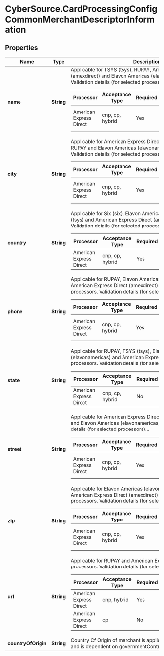 # CyberSource.CardProcessingConfigCommonMerchantDescriptorInformation

## Properties
Name | Type | Description | Notes
------------ | ------------- | ------------- | -------------
**name** | **String** | Applicable for TSYS (tsys), RUPAY, American Express Direct (amexdirect) and Elavon Americas (elavonamericas) processors.  Validation details (for selected processors)...  <table> <thead><tr><th>Processor</th><th>Acceptance Type</th><th>Required</th><th>Min. Length</th><th>Max. Length</th><th>Regex</th></tr></thead> <tr><td>American Express Direct</td><td>cnp, cp, hybrid</td><td>Yes</td><td>1</td><td>38</td><td>^[0-9a-zA-Z\\s]+$</td></tr> </table>  | [optional] 
**city** | **String** | Applicable for American Express Direct (amexdirect), TSYS (tsys), RUPAY and Elavon Americas (elavonamericas) processors.  Validation details (for selected processors)...  <table> <thead><tr><th>Processor</th><th>Acceptance Type</th><th>Required</th><th>Min. Length</th><th>Max. Length</th><th>Regex</th></tr></thead> <tr><td>American Express Direct</td><td>cnp, cp, hybrid</td><td>Yes</td><td>1</td><td>21</td><td>^[0-9a-zA-Z\\s]+$</td></tr> </table>  | [optional] 
**country** | **String** | Applicable for Six (six), Elavon Americas (elavonamericas), TSYS (tsys) and American Express Direct (amexdirect) processors.  Validation details (for selected processors)...  <table> <thead><tr><th>Processor</th><th>Acceptance Type</th><th>Required</th><th>Min. Length</th><th>Max. Length</th><th>Regex</th></tr></thead> <tr><td>American Express Direct</td><td>cnp, cp, hybrid</td><td>Yes</td><td>3</td><td>3</td><td>^[A-Z]+$</td></tr> </table>  | [optional] 
**phone** | **String** | Applicable for RUPAY, Elavon Americas (elavonamericas), American Express Direct (amexdirect) and TSYS (tsys) processors.  Validation details (for selected processors)...  <table> <thead><tr><th>Processor</th><th>Acceptance Type</th><th>Required</th><th>Min. Length</th><th>Max. Length</th><th>Regex</th></tr></thead> <tr><td>American Express Direct</td><td>cnp, cp, hybrid</td><td>Yes</td><td>1</td><td>20</td><td>^[0-9a-zA-Z\\s]+$</td></tr> </table>  | [optional] 
**state** | **String** | Applicable for RUPAY, TSYS (tsys), Elavon Americas (elavonamericas) and American Express Direct (amexdirect) processors.  Validation details (for selected processors)...  <table> <thead><tr><th>Processor</th><th>Acceptance Type</th><th>Required</th><th>Min. Length</th><th>Max. Length</th><th>Regex</th></tr></thead> <tr><td>American Express Direct</td><td>cnp, cp, hybrid</td><td>No</td><td>1</td><td>3</td><td>^[A-Z]+$</td></tr> </table>  | [optional] 
**street** | **String** | Applicable for American Express Direct (amexdirect), TSYS (tsys) and Elavon Americas (elavonamericas) processors.  Validation details (for selected processors)...  <table> <thead><tr><th>Processor</th><th>Acceptance Type</th><th>Required</th><th>Min. Length</th><th>Max. Length</th><th>Regex</th></tr></thead> <tr><td>American Express Direct</td><td>cnp, cp, hybrid</td><td>Yes</td><td>1</td><td>38</td><td>^[0-9a-zA-Z\\s]+$</td></tr> </table>  | [optional] 
**zip** | **String** | Applicable for Elavon Americas (elavonamericas), RUPAY, American Express Direct (amexdirect) and TSYS (tsys) processors.  Validation details (for selected processors)...  <table> <thead><tr><th>Processor</th><th>Acceptance Type</th><th>Required</th><th>Min. Length</th><th>Max. Length</th><th>Regex</th></tr></thead> <tr><td>American Express Direct</td><td>cnp, cp, hybrid</td><td>Yes</td><td>1</td><td>15</td><td>^[0-9a-zA-Z\\s]+$</td></tr> </table>  | [optional] 
**url** | **String** | Applicable for RUPAY and American Express Direct (amexdirect) processors.  Validation details (for selected processors)...  <table> <thead><tr><th>Processor</th><th>Acceptance Type</th><th>Required</th><th>Min. Length</th><th>Max. Length</th><th>Regex</th></tr></thead> <tr><td>American Express Direct</td><td>cnp, hybrid</td><td>Yes</td><td>1</td><td>40</td><td>URL</td></tr> <tr><td>American Express Direct</td><td>cp</td><td>No</td><td>1</td><td>40</td><td>URL</td></tr> </table>  | [optional] 
**countryOfOrigin** | **String** | Country Cf Origin of merchant is applicable for VPC Processors and is dependent on governmentControlled attribute. | [optional] 


